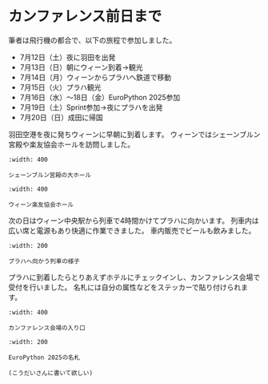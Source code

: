 # カンファレンス前日まで

筆者は飛行機の都合で、以下の旅程で参加しました。

* 7月12日（土）夜に羽田を出発
* 7月13日（日）朝にウィーン到着→観光
* 7月14日（月）ウィーンからプラハへ鉄道で移動
* 7月15日（火）プラハ観光
* 7月16日（水）〜18日（金）EuroPython 2025参加
* 7月19日（土）Sprint参加→夜にプラハを出発
* 7月20日（日）成田に帰国

羽田空港を夜に発ちウィーンに早朝に到着します。
ウィーンではシェーンブルン宮殿や楽友協会ホールを訪問しました。

```{figure} images/schonbrunn.jpg
:width: 400

シェーンブルン宮殿の大ホール
```

```{figure} images/hall.jpg
:width: 400

ウィーン楽友協会ホール
```

次の日はウィーン中央駅から列車で4時間かけてプラハに向かいます。
列車内は広い席と電源もあり快適に作業できました。
車内販売でビールも飲みました。

```{figure} images/vienna2prague.jpg
:width: 200

プラハへ向かう列車の様子
```

プラハに到着したらとりあえずホテルにチェックインし、カンファレンス会場で受付を行いました。
名札には自分の属性などをステッカーで貼り付けられます。

```{figure} images/venue.jpg
:width: 400

カンファレンス会場の入り口
```

```{figure} images/nametag.jpg
:width: 200

EuroPython 2025の名札
```

````{admonition} コラム：スピーカーディナー
(こうだいさんに書いて欲しい)
````
